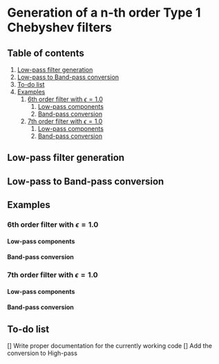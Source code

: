 # Generation of a n-th order Type 1 Chebyshev filters

## Table of contents

1. [Low-pass filter generation](#Low-pass-filter-generation)
2. [Low-pass to Band-pass conversion](#Low-pass-to-Band-pass-conversion)
3. [To-do list](#To-do-list)
4. [Examples](#Examples)
	1. [6th order filter with $\epsilon=1.0$](#7th-order-filter-with-\epsilon=1.0)
		1. [Low-pass components](#Low-pass-components)
		2. [Band-pass conversion](#Band-pass-conversion)
	2. [7th order filter with $\epsilon=1.0$](#7th-order-filter-with-\epsilon=1.0)
		1. [Low-pass components](#Low-pass-components)
		2. [Band-pass conversion](#Band-pass-conversion)

## Low-pass filter generation


## Low-pass to Band-pass conversion

## Examples

### 6th order filter with $\epsilon=1.0$

#### Low-pass components
#### Band-pass conversion

### 7th order filter with $\epsilon=1.0$

#### Low-pass components
#### Band-pass conversion

## To-do list

[] Write proper documentation for the currently working code
[] Add the conversion to High-pass
